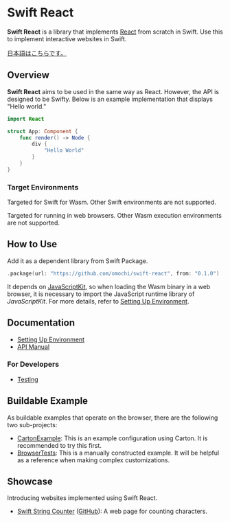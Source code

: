 # Swift React

**Swift React** is a library that implements [React](https://react.dev) from scratch in Swift. Use this to implement interactive websites in Swift.

[日本語はこちらです。](./README.ja.md)

## Overview

**Swift React** aims to be used in the same way as React. However, the API is designed to be Swifty. Below is an example implementation that displays "Hello world."

```swift
import React

struct App: Component {
    func render() -> Node {
        div {
            "Hello World"
        }
    }
}
```

### Target Environments

Targeted for Swift for Wasm. Other Swift environments are not supported.

Targeted for running in web browsers. Other Wasm execution environments are not supported.

## How to Use

Add it as a dependent library from Swift Package.

```swift
.package(url: "https://github.com/omochi/swift-react", from: "0.1.0")
```

It depends on [JavaScriptKit](https://github.com/swiftwasm/JavaScriptKit), so when loading the Wasm binary in a web browser, it is necessary to import the JavaScript runtime library of *JavaScriptKit*. For more details, refer to [Setting Up Environment](./docs/configure.md).

## Documentation

- [Setting Up Environment](./docs/configure.md)
- [API Manual](./docs/api.md)

### For Developers

- [Testing](./docs/testing.md)

## Buildable Example

As buildable examples that operate on the browser, there are the following two sub-projects:

- [CartonExample](./CartonExample): This is an example configuration using Carton. It is recommended to try this first.
- [BrowserTests](./BrowserTests): This is a manually constructed example. It will be helpful as a reference when making complex customizations.

## Showcase

Introducing websites implemented using Swift React.

- [Swift String Counter](https://omochi.github.io/swift-string-counter-web) ([GitHub](https://github.com/omochi/swift-string-counter-web)): A web page for counting characters.
